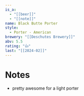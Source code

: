 ```yaml
---
is_a:
  - "[[beer]]"
  - "[[note]]"
name: Black Butte Porter
style:
  - Porter - American
brewery: "[[Deschutes Brewery]]"
abv: 5.5
rating: "👍"
last: "[[2024-02]]"
---
```

# Notes
- pretty awesome for a light porter
